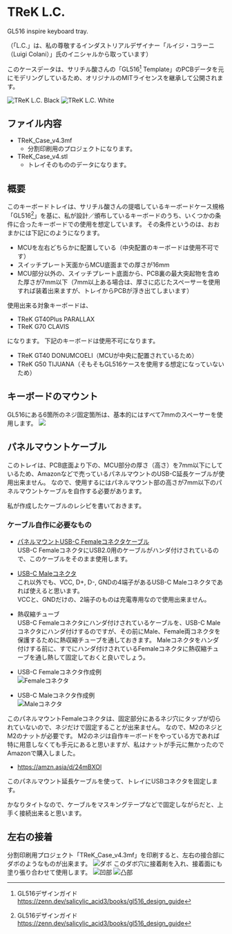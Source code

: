 # TReK L.C.
GL516 inspire keyboard tray.  

（「L.C.」は、私の尊敬するインダストリアルデザイナー「ルイジ・コラーニ（Luigi Colani）」氏のイニシャルから取っています）

このケースデータは、サリチル酸さんの「GL516[^1] Template」のPCBデータを元にモデリングしているため、オリジナルのMITライセンスを継承して公開されます。

![TReK L.C. Black](./img/PXL_0000.jpg)
![TReK L.C. White](./img/PXL_0007.jpg)

## ファイル内容
- TReK_Case_v4.3mf
  - 分割印刷用のプロジェクトになります。
- TReK_Case_v4.stl
  - トレイそのもののデータになります。

## 概要
このキーボードトレイは、サリチル酸さんの提唱しているキーボードケース規格「GL516[^1]」を基に、私が設計／頒布しているキーボードのうち、いくつかの条件に合ったキーボードでの使用を想定しています。
その条件というのは、おおまかには下記にのようになります。

- MCUを左右どちらかに配置している（中央配置のキーボードは使用不可です）
- スイッチプレート天面からMCU底面までの厚さが16mm
- MCU部分以外の、スイッチプレート底面から、PCB裏の最大突起物を含めた厚さが7mm以下（7mm以上ある場合は、厚さに応じたスペーサーを使用すれば装着出来ますが、トレイからPCBが浮き出てしまいます）

使用出来る対象キーボードは、

- TReK GT40Plus PARALLAX
- TReK G70 CLAVIS

になります。
下記のキーボードは使用不可になります。
- TReK GT40 DONUMCOELI（MCUが中央に配置されているため）
- TReK G50 TIJUANA（そもそもGL516ケースを使用する想定になっていないため）

## キーボードのマウント
GL516にある6箇所のネジ固定箇所は、基本的にはすべて7mmのスペーサーを使用します。
![](./img/PXL_0003.jpg)

## パネルマウントケーブル
このトレイは、PCB底面より下の、MCU部分の厚さ（高さ）を7mm以下にしているため、Amazonなどで売っているパネルマウントのUSB-C延長ケーブルが使用出来ません。
なので、使用するにはパネルマウント部の高さが7mm以下のパネルマウントケーブルを自作する必要があります。

私が作成したケーブルのレシピを書いておきます。

### ケーブル自作に必要なもの
- [パネルマウントUSB-C Femaleコネクタケーブル](https://amzn.asia/d/55BpzSk)  
USB-C FemaleコネクタにUSB2.0用のケーブルがハンダ付けされているので、このケーブルをそのまま使用します。
- [USB-C Maleコネクタ](https://amzn.asia/d/052WZSY)  
これ以外でも、VCC, D+, D-, GNDの4端子があるUSB-C Maleコネクタであれば使えると思います。  
VCCと、GNDだけの、2端子のものは充電専用なので使用出来ません。
- 熱収縮チューブ  
USB-C Femaleコネクタにハンダ付けされているケーブルを、USB-C Maleコネクタにハンダ付けするのですが、その前にMale、Female両コネクタを保護するために熱収縮チューブを通しておきます。
Maleコネクタをハンダ付けする前に、すでにハンダ付けされているFemaleコネクタに熱収縮チューブを通し熱して固定しておくと良いでしょう。

- USB-C Femaleコネクタ作成例  
![Femaleコネクタ](./img/PXL_0001.jpg)
- USB-C Maleコネクタ作成例  
![Maleコネクタ](./img/PXL_0002.jpg)

このパネルマウントFemaleコネクタは、固定部分にあるネジ穴にタップが切られていないので、ネジだけで固定することが出来ません。
なので、M2のネジとM2のナットが必要です。
M2のネジは自作キーボードをやっている方であれば特に用意しなくても手元にあると思いますが、私はナットが手元に無かったのでAmazonで購入しました。
- https://amzn.asia/d/24mBXOl

このパネルマウント延長ケーブルを使って、トレイにUSBコネクタを固定します。

かなりタイトなので、ケーブルをマスキングテープなどで固定しながらだと、上手く接続出来ると思います。

## 左右の接着
分割印刷用プロジェクト「TReK_Case_v4.3mf」を印刷すると、左右の接合部にダボのようなものが出来ます。
![ダボ](./img/PXL_0005.jpg)
このダボ穴に接着剤を入れ、接着面にも塗り張り合わせて使用します。
![凹部](./img/PXL_0006.jpg)
![凸部](./img/PXL_0004.jpg)

[^1]: GL516デザインガイド https://zenn.dev/salicylic_acid3/books/gl516_design_guide
